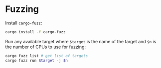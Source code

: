 # Fuzzing

Install `cargo-fuzz`:

```sh
cargo install -f cargo-fuzz
```

Run any available target where `$target` is the name of the target and `$n` is
the number of CPUs to use for fuzzing:

```sh
cargo fuzz list # get list of targets
cargo fuzz run $target -j $n
```
